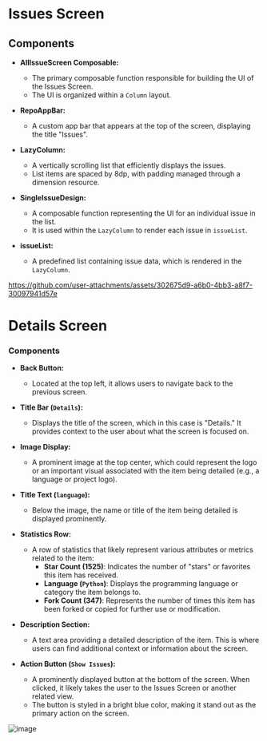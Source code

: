 # Issues Screen

## Components

- **AllIssueScreen Composable:**
  - The primary composable function responsible for building the UI of the Issues Screen.
  - The UI is organized within a `Column` layout.

- **RepoAppBar:**
  - A custom app bar that appears at the top of the screen, displaying the title "Issues".

- **LazyColumn:**
  - A vertically scrolling list that efficiently displays the issues.
  - List items are spaced by 8dp, with padding managed through a dimension resource.

- **SingleIssueDesign:**
  - A composable function representing the UI for an individual issue in the list.
  - It is used within the `LazyColumn` to render each issue in `issueList`.

- **issueList:**
  - A predefined list containing issue data, which is rendered in the `LazyColumn`.


https://github.com/user-attachments/assets/302675d9-a6b0-4bb3-a8f7-30097941d57e

# Details Screen

### Components

- **Back Button:**
  - Located at the top left, it allows users to navigate back to the previous screen.

- **Title Bar (`Details`):**
  - Displays the title of the screen, which in this case is "Details." It provides context to the user about what the screen is focused on.

- **Image Display:**
  - A prominent image at the top center, which could represent the logo or an important visual associated with the item being detailed (e.g., a language or project logo).

- **Title Text (`language`):**
  - Below the image, the name or title of the item being detailed is displayed prominently.

- **Statistics Row:**
  - A row of statistics that likely represent various attributes or metrics related to the item:
    - **Star Count (1525)**: Indicates the number of "stars" or favorites this item has received.
    - **Language (`Python`)**: Displays the programming language or category the item belongs to.
    - **Fork Count (347)**: Represents the number of times this item has been forked or copied for further use or modification.

- **Description Section:**
  - A text area providing a detailed description of the item. This is where users can find additional context or information about the screen.

- **Action Button (`Show Issues`):**
  - A prominently displayed button at the bottom of the screen. When clicked, it likely takes the user to the Issues Screen or another related view.
  - The button is styled in a bright blue color, making it stand out as the primary action on the screen.


![image](https://github.com/user-attachments/assets/c0ed94ee-3b17-46e7-9473-fce35ab52232)


